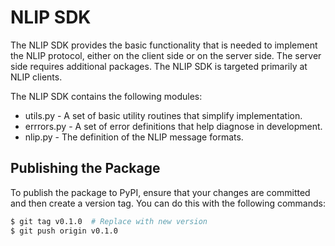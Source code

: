 # NLIP SDK

The NLIP SDK provides the basic functionality that is needed to implement the NLIP protocol, either on the client side or on the server side. The server side requires additional packages. The NLIP SDK is targeted primarily at NLIP clients. 

The NLIP SDK contains the following modules: 

* utils.py - A set of basic utility routines that simplify implementation. 
* errrors.py - A set of error definitions that help diagnose in development. 
* nlip.py - The definition of the NLIP message formats. 

## Publishing the Package

To publish the package to PyPI, ensure that your changes are committed and then create a version tag. You can do this with the following commands:

```bash
$ git tag v0.1.0  # Replace with new version
$ git push origin v0.1.0
```
